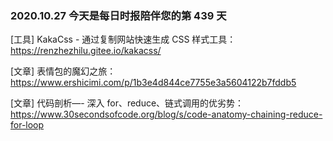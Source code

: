 ### 2020.10.27 今天是每日时报陪伴您的第 439 天

[工具] KakaCss - 通过复制网站快速生成 CSS 样式工具：<https://renzhezhilu.gitee.io/kakacss/>

[文章] 表情包的魔幻之旅：<https://www.ershicimi.com/p/1b3e4d844ce7755e3a5604122b7fddb5>

[文章] 代码剖析—- 深入 for、reduce、链式调用的优劣势：<https://www.30secondsofcode.org/blog/s/code-anatomy-chaining-reduce-for-loop>
